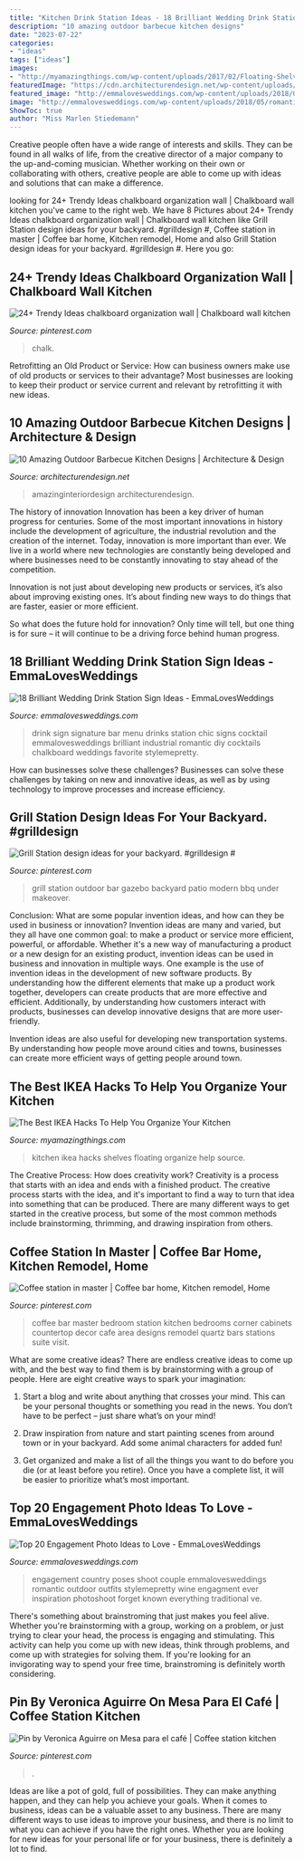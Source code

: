 ```yaml
---
title: "Kitchen Drink Station Ideas - 18 Brilliant Wedding Drink Station Sign Ideas"
description: "10 amazing outdoor barbecue kitchen designs"
date: "2023-07-22"
categories:
- "ideas"
tags: ["ideas"]
images:
- "http://myamazingthings.com/wp-content/uploads/2017/02/Floating-Shelves-678x1024.jpg"
featuredImage: "https://cdn.architecturendesign.net/wp-content/uploads/2014/09/1074.jpg"
featured_image: "http://emmalovesweddings.com/wp-content/uploads/2018/05/romantic-engagement-photo-ideas.jpg"
image: "http://emmalovesweddings.com/wp-content/uploads/2018/05/romantic-engagement-photo-ideas.jpg"
ShowToc: true
author: "Miss Marlen Stiedemann"
---
```



Creative people often have a wide range of interests and skills. They can be found in all walks of life, from the creative director of a major company to the up-and-coming musician. Whether working on their own or collaborating with others, creative people are able to come up with ideas and solutions that can make a difference.

	

		
looking for 24+ Trendy Ideas chalkboard organization wall | Chalkboard wall kitchen you've came to the right web. We have 8 Pictures about 24+ Trendy Ideas chalkboard organization wall | Chalkboard wall kitchen like Grill Station design ideas for your backyard. #grilldesign #, Coffee station in master | Coffee bar home, Kitchen remodel, Home and also Grill Station design ideas for your backyard. #grilldesign #. Here you go:
		
    
## 24+ Trendy Ideas Chalkboard Organization Wall | Chalkboard Wall Kitchen

<img loading=lazy src="https://i.pinimg.com/736x/78/7a/44/787a44b2a1770fb1fef4c9dfce67b860.jpg" onerror="this.onerror=null;this.src='https://tse4.mm.bing.net/th?id=OIP.ENtpJfVQqbMaZe7ZjXg1_wAAAA&amp;pid=15.1';" alt="24+ Trendy Ideas chalkboard organization wall | Chalkboard wall kitchen">

_Source: pinterest.com_

>chalk. 

	

Retrofitting an Old Product or Service: How can business owners make use of old products or services to their advantage?
Most businesses are looking to keep their product or service current and relevant by retrofitting it with new ideas.

    
## 10 Amazing Outdoor Barbecue Kitchen Designs | Architecture &amp; Design

<img loading=lazy src="https://cdn.architecturendesign.net/wp-content/uploads/2014/09/1074.jpg" onerror="this.onerror=null;this.src='https://tse4.mm.bing.net/th?id=OIP.KHGW3xsA_SOYUaSNyiPqTAHaLG&amp;pid=15.1';" alt="10 Amazing Outdoor Barbecue Kitchen Designs | Architecture &amp; Design">

_Source: architecturendesign.net_

>amazinginteriordesign architecturendesign. 

	

The history of innovation
Innovation has been a key driver of human progress for centuries. Some of the most important innovations in history include the development of agriculture, the industrial revolution and the creation of the internet.
Today, innovation is more important than ever. We live in a world where new technologies are constantly being developed and where businesses need to be constantly innovating to stay ahead of the competition.

Innovation is not just about developing new products or services, it’s also about improving existing ones. It’s about finding new ways to do things that are faster, easier or more efficient.

So what does the future hold for innovation? Only time will tell, but one thing is for sure – it will continue to be a driving force behind human progress.

    
## 18 Brilliant Wedding Drink Station Sign Ideas - EmmaLovesWeddings

<img loading=lazy src="http://emmalovesweddings.com/wp-content/uploads/2018/05/chic-wedding-signature-drink-bar-sign-ideas.jpg" onerror="this.onerror=null;this.src='https://tse2.mm.bing.net/th?id=OIP.X_XSw71FPg4L_N27C0YNrAHaLH&amp;pid=15.1';" alt="18 Brilliant Wedding Drink Station Sign Ideas - EmmaLovesWeddings">

_Source: emmalovesweddings.com_

>drink sign signature bar menu drinks station chic signs cocktail emmalovesweddings brilliant industrial romantic diy cocktails chalkboard weddings favorite stylemepretty. 

	

How can businesses solve these challenges?
Businesses can solve these challenges by taking on new and innovative ideas, as well as by using technology to improve processes and increase efficiency.

    
## Grill Station Design Ideas For Your Backyard. #grilldesign #

<img loading=lazy src="https://i.pinimg.com/736x/03/eb/45/03eb4575857429038ddbd565dbda1b49.jpg" onerror="this.onerror=null;this.src='https://tse3.mm.bing.net/th?id=OIP.yvWPPBXFU4r5G50Ah_cAHAHaNK&amp;pid=15.1';" alt="Grill Station design ideas for your backyard. #grilldesign #">

_Source: pinterest.com_

>grill station outdoor bar gazebo backyard patio modern bbq under makeover. 

	

Conclusion: What are some popular invention ideas, and how can they be used in business or innovation?
Invention ideas are many and varied, but they all have one common goal: to make a product or service more efficient, powerful, or affordable. Whether it's a new way of manufacturing a product or a new design for an existing product, invention ideas can be used in business and innovation in multiple ways.
One example is the use of invention ideas in the development of new software products. By understanding how the different elements that make up a product work together, developers can create products that are more effective and efficient. Additionally, by understanding how customers interact with products, businesses can develop innovative designs that are more user-friendly.

Invention ideas are also useful for developing new transportation systems. By understanding how people move around cities and towns, businesses can create more efficient ways of getting people around town.

    
## The Best IKEA Hacks To Help You Organize Your Kitchen

<img loading=lazy src="http://myamazingthings.com/wp-content/uploads/2017/02/Floating-Shelves-678x1024.jpg" onerror="this.onerror=null;this.src='https://tse3.mm.bing.net/th?id=OIP.-D--rmX02BK7FM_SRJbbbwHaLL&amp;pid=15.1';" alt="The Best IKEA Hacks To Help You Organize Your Kitchen">

_Source: myamazingthings.com_

>kitchen ikea hacks shelves floating organize help source. 

	

The Creative Process: How does creativity work?
Creativity is a process that starts with an idea and ends with a finished product. The creative process starts with the idea, and it's important to find a way to turn that idea into something that can be produced. There are many different ways to get started in the creative process, but some of the most common methods include brainstorming, thrimming, and drawing inspiration from others.

    
## Coffee Station In Master | Coffee Bar Home, Kitchen Remodel, Home

<img loading=lazy src="https://i.pinimg.com/736x/e2/af/c3/e2afc3c5ca65a3aa331811fcd867a9a3--master-closet-master-suite.jpg" onerror="this.onerror=null;this.src='https://tse1.mm.bing.net/th?id=OIP.2wokXZxC91bTbq72pwbuigHaJ4&amp;pid=15.1';" alt="Coffee station in master | Coffee bar home, Kitchen remodel, Home">

_Source: pinterest.com_

>coffee bar master bedroom station kitchen bedrooms corner cabinets countertop decor cafe area designs remodel quartz bars stations suite visit. 

	

What are some creative ideas?
There are endless creative ideas to come up with, and the best way to find them is by brainstorming with a group of people. Here are eight creative ways to spark your imagination: 
1. Start a blog and write about anything that crosses your mind. This can be your personal thoughts or something you read in the news. You don’t have to be perfect – just share what’s on your mind!

2. Draw inspiration from nature and start painting scenes from around town or in your backyard. Add some animal characters for added fun!

3. Get organized and make a list of all the things you want to do before you die (or at least before you retire). Once you have a complete list, it will be easier to prioritize what’s most important.

    
## Top 20 Engagement Photo Ideas To Love - EmmaLovesWeddings

<img loading=lazy src="http://emmalovesweddings.com/wp-content/uploads/2018/05/romantic-engagement-photo-ideas.jpg" onerror="this.onerror=null;this.src='https://tse3.mm.bing.net/th?id=OIP.v633OllDGwPhijg-CnKoLAHaKD&amp;pid=15.1';" alt="Top 20 Engagement Photo Ideas to Love - EmmaLovesWeddings">

_Source: emmalovesweddings.com_

>engagement country poses shoot couple emmalovesweddings romantic outdoor outfits stylemepretty wine engagment ever inspiration photoshoot forget known everything traditional ve. 

	

There's something about brainstroming that just makes you feel alive. Whether you're brainstorming with a group, working on a problem, or just trying to clear your head, the process is engaging and stimulating. This activity can help you come up with new ideas, think through problems, and come up with strategies for solving them. If you're looking for an invigorating way to spend your free time, brainstroming is definitely worth considering.

    
## Pin By Veronica Aguirre On Mesa Para El Café | Coffee Station Kitchen

<img loading=lazy src="https://i.pinimg.com/736x/16/cf/59/16cf59e9b6d6b86d38840b6b0fef057a.jpg" onerror="this.onerror=null;this.src='https://tse2.mm.bing.net/th?id=OIP.ZW7X40LUS9l-v-VrRQrC4QHaJ4&amp;pid=15.1';" alt="Pin by Veronica Aguirre on Mesa para el café | Coffee station kitchen">

_Source: pinterest.com_

>. 

	

Ideas are like a pot of gold, full of possibilities. They can make anything happen, and they can help you achieve your goals. When it comes to business, ideas can be a valuable asset to any business. There are many different ways to use ideas to improve your business, and there is no limit to what you can achieve if you have the right ones. Whether you are looking for new ideas for your personal life or for your business, there is definitely a lot to find.

